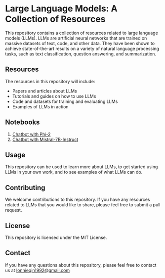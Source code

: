 # Large Language Models: A Collection of Resources
This repository contains a collection of resources related to large language models (LLMs). LLMs are artificial neural networks that are trained on massive datasets of text, code, and other data. They have been shown to achieve state-of-the-art results on a variety of natural language processing tasks, such as text classification, question answering, and summarization.

## Resources

The resources in this repository will include:

* Papers and articles about LLMs
* Tutorials and guides on how to use LLMs
* Code and datasets for training and evaluating LLMs
* Examples of LLMs in action

## Notebooks 
1. [Chatbot with Phi-2](chatbot_with_phi2.ipynb)
2. [Chatbot with Mistral-7B-Instruct](Chatbot_with_mistral_7b_instruct.ipynb)

## Usage

This repository can be used to learn more about LLMs, to get started using LLMs in your own work, and to see examples of what LLMs can do.

## Contributing

We welcome contributions to this repository. If you have any resources related to LLMs that you would like to share, please feel free to submit a pull request.

## License

This repository is licensed under the MIT License.

## Contact

If you have any questions about this repository, please feel free to contact us at lonnieqin1992@gmail.com
